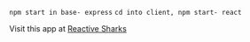 ```npm start in base- express```
```cd into client, npm start- react```

Visit this app at [Reactive Sharks](reactive-sharks.herokuapp.com)
